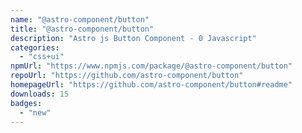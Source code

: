 ```yaml
---
name: "@astro-component/button"
title: "@astro-component/button"
description: "Astro js Button Component - 0 Javascript"
categories:
  - "css+ui"
npmUrl: "https://www.npmjs.com/package/@astro-component/button"
repoUrl: "https://github.com/astro-component/button"
homepageUrl: "https://github.com/astro-component/button#readme"
downloads: 15
badges:
  - "new"
---
```


